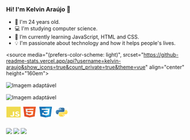 ### Hi! I'm Kelvin Araújo 👋
- 📆 I'm 24 years old.
- 💻 I'm studying computer science.
- 🌱 I’m currently learning JavaScript, HTML and CSS.
- 💡 I'm passionate about technology and how it helps people's lives.

<picture>
  <source media="(prefers-color-scheme: dark)" srcset="https://github-readme-stats.vercel.app/api?username=kelvin-araujo&show_icons=true&count_private=true&theme=vue-dark"  align="center" height="160em">
  
  <source media="(prefers-color-scheme: light)", srcset="https://github-readme-stats.vercel.app/api?username=kelvin-araujo&show_icons=true&count_private=true&theme=vue" align="center" height="160em">
 
  <img src="https://github-readme-stats.vercel.app/api?username=kelvin-araujo&show_icons=true&count_private=true&theme=vue-dark" alt="Imagem adaptável"  align="center" height="160em">
</picture>


<picture>
  <source  
      srcset= "(https://github-readme-stats.vercel.app/api/top-langs/?username=anuraghazra&layout=compact&theme=vue-dark)(https://github.com/anuraghazra/github-readme-stats)"
      media="(prefers-color-scheme: dark)" align="center" height="160em"/>
  
  <source  
     srcset= "(https://github-readme-stats.vercel.app/api/top-langs/?username=anuraghazra&layout=compact&theme=vue-dark)(https://github.com/anuraghazra/github-readme-stats) "
     media="(prefers-color-scheme: light)" align="center" height="160em"/>
  
  <img src= "(https://github-readme-stats.vercel.app/api/top-langs/?username=anuraghazra&layout=compact&theme=vue-dark)(https://github.com/anuraghazra/github-readme-stats)" alt="Imagem adaptável" align="center" height="160em"/>
  
</picture>
 

<div style="display: inline_block"><br>
  <img align="center" alt="Kelvin-Js" height="30" width="40" src="https://raw.githubusercontent.com/devicons/devicon/master/icons/javascript/javascript-plain.svg">
  <img align="center" alt="Kelvin-HTML" height="30" width="40" src="https://raw.githubusercontent.com/devicons/devicon/master/icons/html5/html5-original.svg">
  <img align="center" alt="Kelvin-CSS" height="30" width="40" src="https://raw.githubusercontent.com/devicons/devicon/master/icons/css3/css3-original.svg">
  <img align="center" alt="Kelvin-Python" height="30" width="40" src="https://raw.githubusercontent.com/devicons/devicon/master/icons/python/python-original.svg">
</div>

 ## 
 
 <div> 
  <a href="https://www.instagram.com/kelvinaraujoh/" target="_blank"><img src="https://img.shields.io/badge/-Instagram-%23E4405F?style=for-the-badge&logo=instagram&logoColor=white" target="_blank"></a>
  <a href = "mailto:kelvinaraujoh@gmail.com"><img src="https://img.shields.io/badge/-Gmail-%23333?style=for-the-badge&logo=gmail&logoColor=white" target="_blank"></a>
  <a href="https://www.linkedin.com/in/kelvin-ara%C3%BAjo/" target="_blank"><img src="https://img.shields.io/badge/-LinkedIn-%230077B5?style=for-the-badge&logo=linkedin&logoColor=white" target="_blank"></a> 
  
</div>
